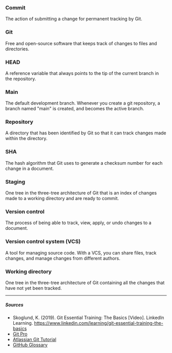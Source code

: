 ### Commit
The action of submitting a change for permanent tracking by Git.

### Git
Free and open-source software that keeps track of changes to files and directories.

### HEAD
A reference variable that always points to the tip of the current branch in the repository.

### Main
The default development branch. Whenever you create a git repository, a branch named "main" is created, and becomes the active branch.

### Repository
A directory that has been identified by Git so that it can track changes made within the directory.

### SHA
The hash algorithm that Git uses to generate a checksum number for each change in a document.

### Staging
One tree in the three-tree architecture of Git that is an index of changes made to a working directory and are ready to commit.

### Version control
The process of being able to track, view, apply, or undo changes to a document.

### Version control system (VCS)
A tool for managing source code. With a VCS, you can share files, track changes, and manage changes from different authors.

### Working directory
One tree in the three-tree architecture of Git containing all the changes that have not yet been tracked.

***

##### Sources
- Skoglund, K. (2019). Git Essential Training: The Basics [Video]. LinkedIn Learning. https://www.linkedin.com/learning/git-essential-training-the-basics
- [Git Pro](https://git-scm.com/book/en/v2)
- [Atlassian Git Tutorial](https://www.atlassian.com/git/tutorials/learn-git-with-bitbucket-cloud)
- [GitHub Glossary](https://docs.github.com/en/get-started/quickstart/github-glossary)